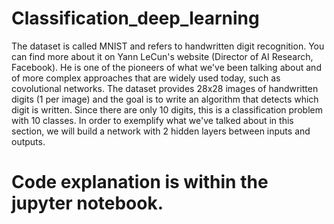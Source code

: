 # Classification_deep_learning
The dataset is called MNIST and refers to handwritten digit recognition. You can find more about it on Yann LeCun's website (Director of AI Research, Facebook). He is one of the pioneers of what we've been talking about and of more complex approaches that are widely used today, such as covolutional networks. The dataset provides 28x28 images of handwritten digits (1 per image) and the goal is to write an algorithm that detects which digit is written. Since there are only 10 digits, this is a classification problem with 10 classes. In order to exemplify what we've talked about in this section, we will build a network with 2 hidden layers between inputs and outputs.
# Code explanation is within the jupyter notebook.
